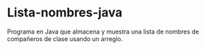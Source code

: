 # Lista-nombres-java
Programa en Java que almacena y muestra una lista de nombres de compañeros de clase usando un arreglo.
